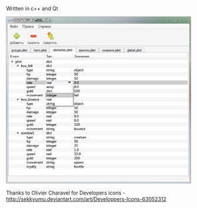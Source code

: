 Written in c++ and Qt

![alt tag](https://github.com/alpex92/PlistED/blob/master/screenshot.png)

Thanks to Olivier Charavel for Developers icons - http://sekkyumu.deviantart.com/art/Developpers-Icons-63052312
